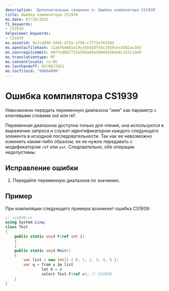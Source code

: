 ```yaml
---
description: 'Дополнительные сведения о: Ошибка компилятора CS1939'
title: Ошибка компилятора CS1939
ms.date: 07/20/2015
f1_keywords:
- CS1939
helpviewer_keywords:
- CS1939
ms.assetid: 9a7cdd48-3d45-473a-a799-c7771ef8158d
ms.openlocfilehash: 11a6f6e601e19ce5bd1df45c2459cecd502ac103
ms.sourcegitcommit: ddf7edb67715a5b9a45e3dd44536dabc153c1de0
ms.translationtype: MT
ms.contentlocale: ru-RU
ms.lasthandoff: 02/06/2021
ms.locfileid: "99664890"
---
```

# <a name="compiler-error-cs1939"></a>Ошибка компилятора CS1939

Невозможно передать переменную диапазона "имя" как параметр с ключевыми словами out или ref.  
  
 Переменная диапазона доступна только для чтения, она используется в выражении запроса и служит идентификатором каждого следующего элемента в исходной последовательности. Так как ее невозможно изменить каким-либо образом, ее не нужно передавать с модификатором `ref` или `out`. Следовательно, обе операции недопустимы.  
  
## <a name="to-correct-this-error"></a>Исправление ошибки  
  
1. Передайте переменную диапазона по значению.  
  
## <a name="example"></a>Пример  

 При компиляции следующего примера возникнет ошибка CS1939:  
  
```csharp  
// cs1939.cs  
using System.Linq;  
class Test  
{  
    public static void F(ref int i)  
    {  
    }  
    public static void Main()  
    {  
        var list = new int[] { 0, 1, 2, 3, 4, 5 };  
        var q = from x in list  
                let k = x  
                select Test.F(ref x); // CS1939  
    }  
}  
```
